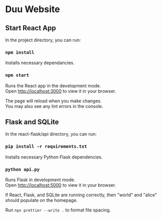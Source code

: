 # Duu Website

## Start React App

In the project directory, you can run:

### `npm install`

Installs necessary dependancies.

### `npm start`

Runs the React app in the development mode.\
Open [http://localhost:3000](http://localhost:3000) to view it in your browser.

The page will reload when you make changes.\
You may also see any lint errors in the console.

## Flask and SQLite

In the react-flask/api directory, you can run:

### `pip install -r requirements.txt`

Installs necessary Python Flask dependencies.

### `python api.py`

Runs Flask in development mode. \
Open [http://localhost:5000](http://localhost:5000) to view it in your browser.

If React, Flask, and SQLite are running correctly, then "world" and "alice" should populate on the homepage.

Run `npx prettier --write .` to format file spacing.
